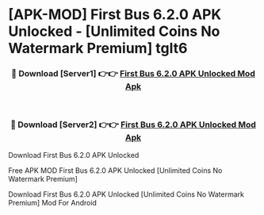 # [APK-MOD] First Bus 6.2.0 APK Unlocked - [Unlimited Coins No Watermark Premium] tglt6



<div align="center">
<h3>🔴 Download [Server1] 👉👉 <a href="https://momento.my/?title=First_Bus_6.2.0_APK_Unlocked">First Bus 6.2.0 APK Unlocked Mod Apk</a></h3><br>

<h3>🔴 Download [Server2] 👉👉 <a href="https://momento.my/?title=First_Bus_6.2.0_APK_Unlocked">First Bus 6.2.0 APK Unlocked Mod Apk</a></h3>
</div>



Download First Bus 6.2.0 APK Unlocked 

Free APK MOD First Bus 6.2.0 APK Unlocked [Unlimited Coins No Watermark Premium]

Download First Bus 6.2.0 APK Unlocked [Unlimited Coins No Watermark Premium] Mod For Android
